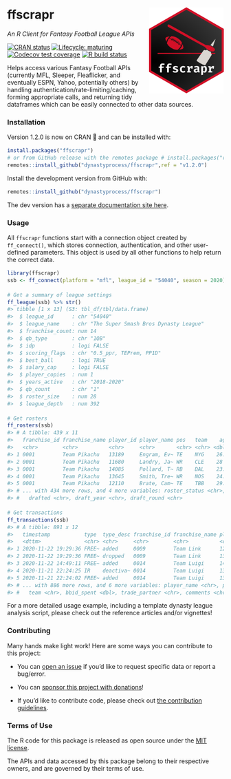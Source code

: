
<!-- README.md is generated from README.Rmd. Please edit that file -->

# ffscrapr <a href='#'><img src='man/figures/logo.png' align="right" height="200" /></a>

*An R Client for Fantasy Football League APIs*

<!-- badges: start -->

[![CRAN
status](https://img.shields.io/cran/v/ffscrapr?style=flat-square)](https://CRAN.R-project.org/package=ffscrapr)
[![Lifecycle:
maturing](https://img.shields.io/badge/lifecycle-maturing-blue.svg?style=flat-square)](https://www.tidyverse.org/lifecycle/#maturing)
[![Codecov test
coverage](https://img.shields.io/codecov/c/github/dynastyprocess/ffscrapr?label=test%20coverage&style=flat-square)](https://codecov.io/gh/DynastyProcess/ffscrapr?branch=main)
[![R build
status](https://img.shields.io/github/workflow/status/dynastyprocess/ffscrapr/R-CMD-check?label=R-CMD-check&style=flat-square)](https://github.com/DynastyProcess/ffscrapr/actions)

<!-- badges: end -->

Helps access various Fantasy Football APIs (currently MFL, Sleeper,
Fleaflicker, and eventually ESPN, Yahoo, potentially others) by handling
authentication/rate-limiting/caching, forming appropriate calls, and
returning tidy dataframes which can be easily connected to other data
sources.

### Installation

Version 1.2.0 is now on CRAN 🎉 and can be installed with:

``` r
install.packages("ffscrapr")
# or from GitHub release with the remotes package # install.packages("remotes")
remotes::install_github("dynastyprocess/ffscrapr",ref = "v1.2.0")
```

Install the development version from GitHub with:

``` r
remotes::install_github("dynastyprocess/ffscrapr")
```

The dev version has a [separate documentation site
here](https://ffscrapr.dynastyprocess.com/dev/).

### Usage

All `ffscrapr` functions start with a connection object created by
`ff_connect()`, which stores connection, authentication, and other
user-defined parameters. This object is used by all other functions to
help return the correct data.

``` r
library(ffscrapr)
ssb <- ff_connect(platform = "mfl", league_id = "54040", season = 2020)

# Get a summary of league settings
ff_league(ssb) %>% str()
#> tibble [1 x 13] (S3: tbl_df/tbl/data.frame)
#>  $ league_id      : chr "54040"
#>  $ league_name    : chr "The Super Smash Bros Dynasty League"
#>  $ franchise_count: num 14
#>  $ qb_type        : chr "1QB"
#>  $ idp            : logi FALSE
#>  $ scoring_flags  : chr "0.5_ppr, TEPrem, PP1D"
#>  $ best_ball      : logi TRUE
#>  $ salary_cap     : logi FALSE
#>  $ player_copies  : num 1
#>  $ years_active   : chr "2018-2020"
#>  $ qb_count       : chr "1"
#>  $ roster_size    : num 28
#>  $ league_depth   : num 392

# Get rosters
ff_rosters(ssb)
#> # A tibble: 439 x 11
#>   franchise_id franchise_name player_id player_name pos   team    age
#>   <chr>        <chr>          <chr>     <chr>       <chr> <chr> <dbl>
#> 1 0001         Team Pikachu   13189     Engram, Ev~ TE    NYG    26.2
#> 2 0001         Team Pikachu   11680     Landry, Ja~ WR    CLE    28  
#> 3 0001         Team Pikachu   14085     Pollard, T~ RB    DAL    23.6
#> 4 0001         Team Pikachu   13645     Smith, Tre~ WR    NOS    24.9
#> 5 0001         Team Pikachu   12110     Brate, Cam~ TE    TBB    29.4
#> # ... with 434 more rows, and 4 more variables: roster_status <chr>,
#> #   drafted <chr>, draft_year <chr>, draft_round <chr>

# Get transactions
ff_transactions(ssb)
#> # A tibble: 891 x 12
#>   timestamp           type  type_desc franchise_id franchise_name player_id
#>   <dttm>              <chr> <chr>     <chr>        <chr>          <chr>    
#> 1 2020-11-22 19:29:36 FREE~ added     0009         Team Link      12155    
#> 2 2020-11-22 19:29:36 FREE~ dropped   0009         Team Link      13794    
#> 3 2020-11-22 14:49:11 FREE~ added     0014         Team Luigi     14062    
#> 4 2020-11-21 22:24:25 IR    deactiva~ 0014         Team Luigi     13136    
#> 5 2020-11-21 22:24:02 FREE~ added     0014         Team Luigi     13136    
#> # ... with 886 more rows, and 6 more variables: player_name <chr>, pos <chr>,
#> #   team <chr>, bbid_spent <dbl>, trade_partner <chr>, comments <chr>
```

For a more detailed usage example, including a template dynasty league
analysis script, please check out the reference articles and/or
vignettes\!

### Contributing

Many hands make light work\! Here are some ways you can contribute to
this project:

  - You can [open an
    issue](https://github.com/DynastyProcess/ffscrapr/issues/new/choose)
    if you’d like to request specific data or report a bug/error.

  - You can [sponsor this project with
    donations](https://github.com/sponsors/tanho63)\!

  - If you’d like to contribute code, please check out [the contribution
    guidelines](https://ffscrapr.dynastyprocess.com/CONTRIBUTING.html).

### Terms of Use

The R code for this package is released as open source under the [MIT
license](https://ffscrapr.dynastyprocess.com/LICENSE.html).

The APIs and data accessed by this package belong to their respective
owners, and are governed by their terms of use.
